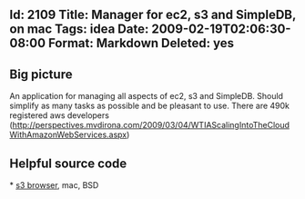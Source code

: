 Id: 2109
Title: Manager for ec2, s3 and SimpleDB, on mac
Tags: idea
Date: 2009-02-19T02:06:30-08:00
Format: Markdown
Deleted: yes
--------------
Big picture
-----------

An application for managing all aspects of ec2, s3 and SimpleDB. Should
simplify as many tasks as possible and be pleasant to use. There are
490k registered aws developers
(http://perspectives.mvdirona.com/2009/03/04/WTIAScalingIntoTheCloudWithAmazonWebServices.aspx)

Helpful source code
-------------------

\* [s3 browser](http://people.no-distance.net/ol/software/s3/), mac, BSD
